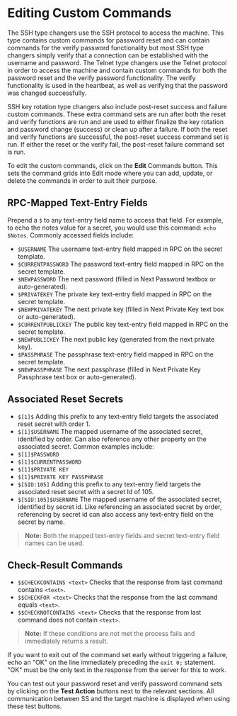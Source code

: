 [title]: # (Editing Custom Commands)
[tags]: # (Editing Custom Commands)
[priority]: # (1000)

# Editing Custom Commands

The SSH type changers use the SSH protocol to access the machine. This type contains custom commands for password reset and can contain commands for the verify password functionality but most SSH type changers simply verify that a connection can be established with the username and password. The Telnet type changers use the Telnet protocol in order to access the machine and contain custom commands for both the password reset and the verify password functionality. The verify functionality is used in the heartbeat, as well as verifying that the password was changed successfully.

SSH key rotation type changers also include post-reset success and failure custom commands. These extra command sets are run after both the reset and verify functions are run and are used to either finalize the key rotation and password change (success) or clean up after a failure. If both the reset and verify functions are successful, the post-reset success command set is run. If either the reset or the verify fail, the post-reset failure command set is run.

To edit the custom commands, click on the **Edit** Commands button. This sets the command grids into Edit mode where you can add, update, or delete the commands in order to suit their purpose.

## RPC-Mapped Text-Entry Fields

Prepend a `$` to any text-entry field name to access that field. For example, to echo the notes value for a secret, you would use this command: `echo $Notes`.  Commonly accessed fields include:

- `$USERNAME` The username text-entry field mapped in RPC on the secret template.
- `$CURRENTPASSWORD` The password text-entry field mapped in RPC on the secret template.
- `$NEWPASSWORD` The next password (filled in Next Password textbox or auto-generated).
- `$PRIVATEKEY` The private key text-entry field mapped in RPC on the secret template.
- `$NEWPRIVATEKEY` The next private key (filled in Next Private Key text box or auto-generated).
- `$CURRENTPUBLICKEY` The public key text-entry field mapped in RPC on the secret template.
- `$NEWPUBLICKEY` The next public key (generated from the next private key).
- `$PASSPHRASE` The passphrase text-entry field mapped in RPC on the secret template.
- `$NEWPASSPHRASE` The next passphrase (filled in Next Private Key Passphrase text box or auto-generated).

## Associated Reset Secrets

- `$[1]$` Adding this prefix to any text-entry field targets the associated reset secret with order 1.
- `$[1]$USERNAME` The mapped username of the associated secret, identified by order. Can also reference any other property on the associated secret. Common examples include:
- `$[1]$PASSWORD`
- `$[1]$CURRENTPASSWORD`
- `$[1]$PRIVATE KEY`
- `$[1]$PRIVATE KEY PASSPHRASE`
- `$[SID:105]` Adding this prefix to any text-entry field targets the associated reset secret with a secret Id of 105.
- `$[SID:105]$USERNAME` The mapped username of the associated secret, identified by secret id. Like referencing an associated secret by order, referencing by secret id can also access any text-entry field on the secret by name.

> **Note:** Both the mapped text-entry fields and secret text-entry field names can be used.

## Check-Result Commands

- `$$CHECKCONTAINS <text>` Checks that the response from last command contains `<text>`.
- `$$CHECKFOR <text>` Checks that the response from the last command equals `<text>`.
- `$$CHECKNOTCONTAINS <text>` Checks that the response from last command does not contain `<text>`.

> **Note:** If these conditions are not met the process fails and immediately returns a result.

If you want to exit out of the command set early without triggering a failure, echo an "OK" on the line immediately preceding the `exit 0;` statement. "OK" must be the only text in the response from the server for this to work.

You can test out your password reset and verify password command sets by clicking on the **Test Action** buttons next to the relevant sections. All communication between SS and the target machine is displayed when using these test buttons.